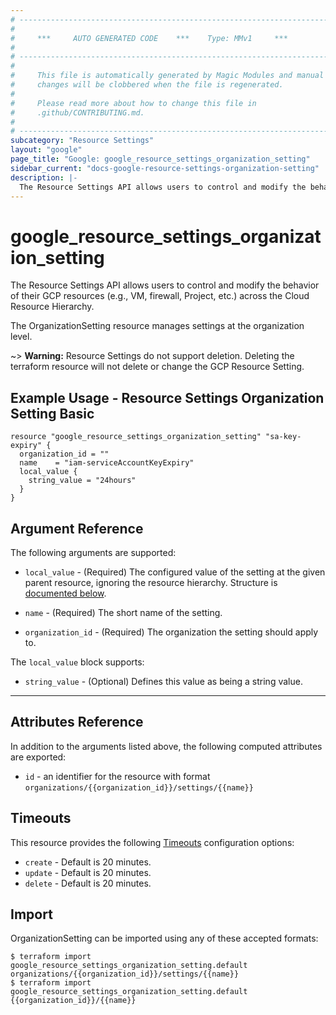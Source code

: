 ```yaml
---
# ----------------------------------------------------------------------------
#
#     ***     AUTO GENERATED CODE    ***    Type: MMv1     ***
#
# ----------------------------------------------------------------------------
#
#     This file is automatically generated by Magic Modules and manual
#     changes will be clobbered when the file is regenerated.
#
#     Please read more about how to change this file in
#     .github/CONTRIBUTING.md.
#
# ----------------------------------------------------------------------------
subcategory: "Resource Settings"
layout: "google"
page_title: "Google: google_resource_settings_organization_setting"
sidebar_current: "docs-google-resource-settings-organization-setting"
description: |-
  The Resource Settings API allows users to control and modify the behavior of their GCP resources (e.
---
```


# google\_resource\_settings\_organization\_setting

The Resource Settings API allows users to control and modify the behavior of their GCP resources (e.g., VM, firewall, Project, etc.) across the Cloud Resource Hierarchy.

The OrganizationSetting resource manages settings at the organization level.



~> **Warning:** Resource Settings do not support deletion. Deleting the terraform resource will not delete or change the GCP Resource Setting.

## Example Usage - Resource Settings Organization Setting Basic


```hcl
resource "google_resource_settings_organization_setting" "sa-key-expiry" {
  organization_id = ""
  name    = "iam-serviceAccountKeyExpiry"
  local_value {
    string_value = "24hours"
  }
}
```

## Argument Reference

The following arguments are supported:


* `local_value` -
  (Required)
  The configured value of the setting at the given parent resource, ignoring the resource hierarchy.
  Structure is [documented below](#nested_local_value).

* `name` -
  (Required)
  The short name of the setting.

* `organization_id` -
  (Required)
  The organization the setting should apply to.


<a name="nested_local_value"></a>The `local_value` block supports:

* `string_value` -
  (Optional)
  Defines this value as being a string value.

- - -



## Attributes Reference

In addition to the arguments listed above, the following computed attributes are exported:

* `id` - an identifier for the resource with format `organizations/{{organization_id}}/settings/{{name}}`


## Timeouts

This resource provides the following
[Timeouts](/docs/configuration/resources.html#timeouts) configuration options:

- `create` - Default is 20 minutes.
- `update` - Default is 20 minutes.
- `delete` - Default is 20 minutes.

## Import


OrganizationSetting can be imported using any of these accepted formats:

```
$ terraform import google_resource_settings_organization_setting.default organizations/{{organization_id}}/settings/{{name}}
$ terraform import google_resource_settings_organization_setting.default {{organization_id}}/{{name}}
```
